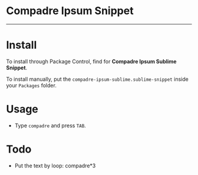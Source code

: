 # Compadre Ipsum Snippet
-----------------------------------------------------------------------------------------

# Install
To install through Package Control, find for **Compadre Ipsum Sublime Snippet**.

To install manually, put the `compadre-ipsum-sublime.sublime-snippet` inside your `Packages` folder.

# Usage
- Type `compadre` and press `TAB`.

# Todo
- Put the text by loop: compadre*3